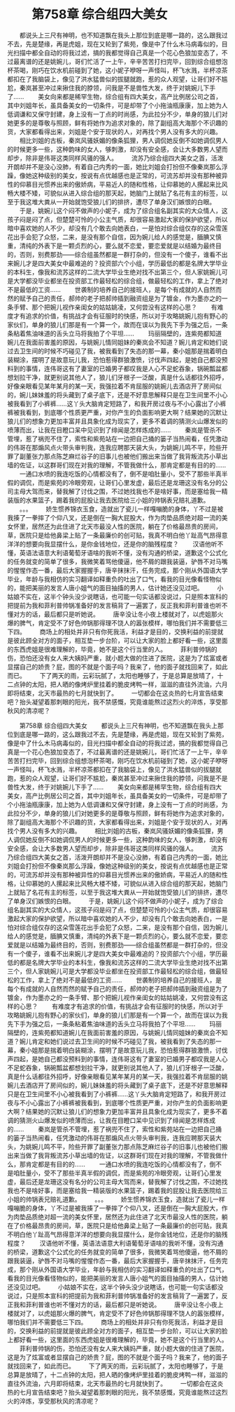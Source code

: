 # 　　第758章 综合组四大美女
　　都说头上三尺有神明，也不知道飘在我头上那位到底是哪一路的，这么跟我过不去，先是楚缘，再是虎姐，现在又轮到了紫苑，像是中了什么木马病毒似的，目光扫描中都全自动的将我过滤，搞的我都觉得自己真是一个花心色狼加变态了，不过最离谱的还是姚婉儿，哥们忙活了一上午，辛辛苦苦打扫完毕，回到综合组想泡杯茶喝，刚巧在饮水机前碰到了她，这小妮子咿呀一声怪叫，杯飞水溅，半杯凉茶都扣在了我脑袋上，像见了洪水猛兽似的拔腿就跑，惹的众人观望，让哥们好不尴尬，秦岚甚至冲过来揪住我的脖领，问我是不是兽性大发，终于对姚婉儿下手了……
　　美女向来都是稀罕生物，综合组有四大美女，高产比例居公司之首，其中刘姐年长，虽具备美女的一切条件，可是却带了个小拖油瓶康康，加上她为人低调谦和又保守封建，身上没有一丁点的时尚感，为此拉分不少，单身的狼儿们对她更多的是尊敬与照顾，鲜有将她作为追求对象的，除了副组高大海那个不识趣的货，大家都看得出来，刘姐是个安于现状的人，对再找个男人没有多大的兴趣。
　　相比刘姐的古板，秦岚风骚妖媚的像条狐狸，男人调侃她反倒不如她调侃男人的时候更多一些，这种韵味的女人，够刺激，却没有安全感，会让大多数男人望而却步，除非是伟哥这类同样风骚的强人。
　　流苏乃综合组四大美女之首，活泼开朗却并不是没心没肺，有着自己内秀的一面，她比刘姐会打扮但不像秦岚那么浮躁，像她这种级别的美女，按说有点优越感也是正常的，可流苏却并没有那种被异性的仰慕目光惯养出来的傲娇病，平易近人的随和性格，让仰慕她的人摞起来比风畅大楼不矮，可貌似从进入综合组的那天起，她脑门上就贴了名花有主的标签，以至于我这堆大粪从一开始就饱受狼儿们的排挤，遭尽了单身汉们嫉恨的白眼。
　　于是，姚婉儿这个闷不做声的小妮子，成为了综合组名副其实的大众情人，这孩子闷是闷了点，但楚楚可怜的小公主气质，却很容易激起大家的保护欲望，所以暗中喜欢她的人不少，却没有几个敢去向她表白，一是怕对综合组仅存的这朵雪莲花出手会犯了众怒，二来，是没有那个自信，因为婉儿给人的感觉是，腼腆又慎重，清纯的外表下是一颗贞烈的心，要么就不恋爱，要恋爱就是以结婚为最终目的，否则，别费那劲——综合组虽然都是一群打杂的，但没有一个傻子，谁看不出来婉儿才是四大美女中最难追的？投资部六个小组，学历最低的都是名牌大学毕业的本科生，像我和流苏这样的二流大学毕业生绝对找不出第三个，但人家姚婉儿可是大学都没毕业都坐在投资部工作最轻松的综合组，做最轻松的工作，拿上了绝对不是最低的工资……
　　世袭制的培养自己的接班人，是每个有成就的人自然而然的赋予自己的责任，郝帅的老子把郝帅插到融资组是为了镀金，作为墨亦之的一条手臂、那个把婉儿视作亲闺女的姑姑姚凌，又何尝没有这样的心思？
　　有难度才有追求的价值，有挑战才会有征服时的快感，所以对于攻略姚婉儿抱有野心的家伙们，单身的狼儿们那是有一个算一个，故而在误以为我先下手为强之后，一条条粘着焦油味道的舌头立马将我拍了个平坦……
　　玛丽隔壁的，连紫苑都知道婉儿在我面前害羞的原因，与姚婉儿情同姐妹的秦岚会不知道？婉儿肯定和她们说过去卫生间的时候不巧碰见了我，被我看到了失态的那一幕，秦小姐那是揣着明白装糊涂，摆明了是故意玩儿我，恐怕惹得群狼激愤，讨伐声四起，是她自己都没预料到的事情，连伟哥这有了妻室的已婚男子都叹我是人心不足蛇吞象，锅碗瓢盆都想划拉干净，就更别说其他人了，狼儿们牙根子一泛酸，真是什么话都往外招呼，好像亲眼看见某年某月的某一天，我强拉着不肯屈服的姚婉儿去酒店开了房间似的，婉儿妹妹羞的将头藏到了桌子底下，还是不好意思解释只是在卫生间里不小心被我看到了小裤裤……这丫头大脑肯定短路了，和我开房过夜与不小心露出了小裤裤被我看到，到底哪个性质更严重，对你产生的负面影响更大啊？结果她的沉默让狼儿们的想象力更加丰富并且具象化成为现实了，更多不着调的猜测火山爆发似的喷薄而出，让我在目瞪口呆中见识到了绯闻是怎样炼成的……
　　秦岚是管杀不管埋，惹了祸兜不住了，索性和紫苑站在一边把自己捅的篓子当热闹看，任凭激动的伟哥在那煽风点火带头审判我，连我应聘那天装大头，为姚婉儿鸣不平，险些开罪了副董张力那点陈芝麻烂谷子的旧事儿也被他们搬出来当做了我背叛流苏小草出墙的佐证，以这群哥们现在对我的理解，不管我做什么，那肯定都是有目的的……
　　一通口水喷的我连吃饭的心情都没有了，倒不是咱肚量小，受不了那些半真半假的调侃，而是紫苑的冷眼旁观，让哥们心里发虚，最后还是龙珊这没有名分的公司主母大驾而来，替我解了讨伐之围，不过她找我也不是啥好事，而是塞给我一精装版的水果篮子，踢着我的屁股让我去医院给三小姐的帅锅表兄赔礼道歉。
　　。。。
　　娇生惯养锦衣玉食，造就出了瓷儿一样嘎嘣脆的身体，丫不过是被我揍了一拳摔了个仰八叉，还是倒在一胸大屁股大，作为肉垫品质绝对超一流的美女怀里，居然还为此住进了北天市最没人性的医院，躺在了价格最昂贵的房间，草，医院只是给他鼻梁上贴了一条最廉价的创可贴，我真不明白他丫趾高气昂得意洋洋的想要向我显摆什么，是你金钱地位，还是你的脑残程度？
　　汉语他听不懂，英语法语意大利语葡萄牙语啥的我听不懂，没有沟通的桥梁，道歉这个公式化的任务就变的简单了很多，我微笑着骂他傻逼，他不屑的跟我装逼，驴唇不对马嘴的惺惺作态一番，最后大家握握手，唐辛抹抹汗，任务完成，那个刚从外国语大学毕业，年龄与我相仿的实习翻译如释重负的吐出了口气，看我的目光像看怪物似的，能把美丽的发言人唐小姐气的面目抽搐的男人，估计她还没见过吧。
　　小姑娘不实在，这半个钟头没少说瞎话，也可能一句实话都没说过，只是照本宣科的把提前为我和菲利普帅锅准备好的发言稿背了一遍罢了，反正我和菲利普谁也听不懂对方的话，最后都只是听她说。
　　唐辛没让冬小夜上楼就对了，以虎姐那火爆的脾气，肯定受不了好色帅锅那得理不饶人的嚣张模样，哪怕我们并不需要低三下四。
　　商场上的相处并非只有你死我活，利益才是目的，交换利益的前提就是彼此顾全对方的面子，相互垫一步台阶，可以让大家的脸上都好看一些，这里面的东西虎姐是很难理解的，毕竟，她不是这个行当里的人。
　　菲利普帅锅的伤，恐怕还没有女人来大姨妈严重，就小题大做的住进了医院，这是为了炫富或者显摆自己的娇贵？屁，图的不就是个面子吗？我来了，他的面子就找回来了，如此而已。
　　下了两天的雨，云彩玩腻了，太阳也睡够了，于是总算是放晴了，十二点钟的太阳，把人晒的像烤炉里挂着的脆皮烤鸭一样，滋滋的直往外流油，六月即将结束，北天市最热的七月就快到了。
　　一切都会在这炎热的七月宣告结束吧？抬头凝望着那刺眼的阳光，我不禁感慨，究竟谁能熬过这烈火的淬炼，享受那秋风的清凉呢？

　　第758章 综合组四大美女
　　都说头上三尺有神明，也不知道飘在我头上那位到底是哪一路的，这么跟我过不去，先是楚缘，再是虎姐，现在又轮到了紫苑，像是中了什么木马病毒似的，目光扫描中都全自动的将我过滤，搞的我都觉得自己真是一个花心色狼加变态了，不过最离谱的还是姚婉儿，哥们忙活了一上午，辛辛苦苦打扫完毕，回到综合组想泡杯茶喝，刚巧在饮水机前碰到了她，这小妮子咿呀一声怪叫，杯飞水溅，半杯凉茶都扣在了我脑袋上，像见了洪水猛兽似的拔腿就跑，惹的众人观望，让哥们好不尴尬，秦岚甚至冲过来揪住我的脖领，问我是不是兽性大发，终于对姚婉儿下手了……
　　美女向来都是稀罕生物，综合组有四大美女，高产比例居公司之首，其中刘姐年长，虽具备美女的一切条件，可是却带了个小拖油瓶康康，加上她为人低调谦和又保守封建，身上没有一丁点的时尚感，为此拉分不少，单身的狼儿们对她更多的是尊敬与照顾，鲜有将她作为追求对象的，除了副组高大海那个不识趣的货，大家都看得出来，刘姐是个安于现状的人，对再找个男人没有多大的兴趣。
　　相比刘姐的古板，秦岚风骚妖媚的像条狐狸，男人调侃她反倒不如她调侃男人的时候更多一些，这种韵味的女人，够刺激，却没有安全感，会让大多数男人望而却步，除非是伟哥这类同样风骚的强人。
　　流苏乃综合组四大美女之首，活泼开朗却并不是没心没肺，有着自己内秀的一面，她比刘姐会打扮但不像秦岚那么浮躁，像她这种级别的美女，按说有点优越感也是正常的，可流苏却并没有那种被异性的仰慕目光惯养出来的傲娇病，平易近人的随和性格，让仰慕她的人摞起来比风畅大楼不矮，可貌似从进入综合组的那天起，她脑门上就贴了名花有主的标签，以至于我这堆大粪从一开始就饱受狼儿们的排挤，遭尽了单身汉们嫉恨的白眼。
　　于是，姚婉儿这个闷不做声的小妮子，成为了综合组名副其实的大众情人，这孩子闷是闷了点，但楚楚可怜的小公主气质，却很容易激起大家的保护欲望，所以暗中喜欢她的人不少，却没有几个敢去向她表白，一是怕对综合组仅存的这朵雪莲花出手会犯了众怒，二来，是没有那个自信，因为婉儿给人的感觉是，腼腆又慎重，清纯的外表下是一颗贞烈的心，要么就不恋爱，要恋爱就是以结婚为最终目的，否则，别费那劲——综合组虽然都是一群打杂的，但没有一个傻子，谁看不出来婉儿才是四大美女中最难追的？投资部六个小组，学历最低的都是名牌大学毕业的本科生，像我和流苏这样的二流大学毕业生绝对找不出第三个，但人家姚婉儿可是大学都没毕业都坐在投资部工作最轻松的综合组，做最轻松的工作，拿上了绝对不是最低的工资……
　　世袭制的培养自己的接班人，是每个有成就的人自然而然的赋予自己的责任，郝帅的老子把郝帅插到融资组是为了镀金，作为墨亦之的一条手臂、那个把婉儿视作亲闺女的姑姑姚凌，又何尝没有这样的心思？
　　有难度才有追求的价值，有挑战才会有征服时的快感，所以对于攻略姚婉儿抱有野心的家伙们，单身的狼儿们那是有一个算一个，故而在误以为我先下手为强之后，一条条粘着焦油味道的舌头立马将我拍了个平坦……
　　玛丽隔壁的，连紫苑都知道婉儿在我面前害羞的原因，与姚婉儿情同姐妹的秦岚会不知道？婉儿肯定和她们说过去卫生间的时候不巧碰见了我，被我看到了失态的那一幕，秦小姐那是揣着明白装糊涂，摆明了是故意玩儿我，恐怕惹得群狼激愤，讨伐声四起，是她自己都没预料到的事情，连伟哥这有了妻室的已婚男子都叹我是人心不足蛇吞象，锅碗瓢盆都想划拉干净，就更别说其他人了，狼儿们牙根子一泛酸，真是什么话都往外招呼，好像亲眼看见某年某月的某一天，我强拉着不肯屈服的姚婉儿去酒店开了房间似的，婉儿妹妹羞的将头藏到了桌子底下，还是不好意思解释只是在卫生间里不小心被我看到了小裤裤……这丫头大脑肯定短路了，和我开房过夜与不小心露出了小裤裤被我看到，到底哪个性质更严重，对你产生的负面影响更大啊？结果她的沉默让狼儿们的想象力更加丰富并且具象化成为现实了，更多不着调的猜测火山爆发似的喷薄而出，让我在目瞪口呆中见识到了绯闻是怎样炼成的……
　　秦岚是管杀不管埋，惹了祸兜不住了，索性和紫苑站在一边把自己捅的篓子当热闹看，任凭激动的伟哥在那煽风点火带头审判我，连我应聘那天装大头，为姚婉儿鸣不平，险些开罪了副董张力那点陈芝麻烂谷子的旧事儿也被他们搬出来当做了我背叛流苏小草出墙的佐证，以这群哥们现在对我的理解，不管我做什么，那肯定都是有目的的……
　　一通口水喷的我连吃饭的心情都没有了，倒不是咱肚量小，受不了那些半真半假的调侃，而是紫苑的冷眼旁观，让哥们心里发虚，最后还是龙珊这没有名分的公司主母大驾而来，替我解了讨伐之围，不过她找我也不是啥好事，而是塞给我一精装版的水果篮子，踢着我的屁股让我去医院给三小姐的帅锅表兄赔礼道歉。
　　。。。
　　娇生惯养锦衣玉食，造就出了瓷儿一样嘎嘣脆的身体，丫不过是被我揍了一拳摔了个仰八叉，还是倒在一胸大屁股大，作为肉垫品质绝对超一流的美女怀里，居然还为此住进了北天市最没人性的医院，躺在了价格最昂贵的房间，草，医院只是给他鼻梁上贴了一条最廉价的创可贴，我真不明白他丫趾高气昂得意洋洋的想要向我显摆什么，是你金钱地位，还是你的脑残程度？
　　汉语他听不懂，英语法语意大利语葡萄牙语啥的我听不懂，没有沟通的桥梁，道歉这个公式化的任务就变的简单了很多，我微笑着骂他傻逼，他不屑的跟我装逼，驴唇不对马嘴的惺惺作态一番，最后大家握握手，唐辛抹抹汗，任务完成，那个刚从外国语大学毕业，年龄与我相仿的实习翻译如释重负的吐出了口气，看我的目光像看怪物似的，能把美丽的发言人唐小姐气的面目抽搐的男人，估计她还没见过吧。
　　小姑娘不实在，这半个钟头没少说瞎话，也可能一句实话都没说过，只是照本宣科的把提前为我和菲利普帅锅准备好的发言稿背了一遍罢了，反正我和菲利普谁也听不懂对方的话，最后都只是听她说。
　　唐辛没让冬小夜上楼就对了，以虎姐那火爆的脾气，肯定受不了好色帅锅那得理不饶人的嚣张模样，哪怕我们并不需要低三下四。
　　商场上的相处并非只有你死我活，利益才是目的，交换利益的前提就是彼此顾全对方的面子，相互垫一步台阶，可以让大家的脸上都好看一些，这里面的东西虎姐是很难理解的，毕竟，她不是这个行当里的人。
　　菲利普帅锅的伤，恐怕还没有女人来大姨妈严重，就小题大做的住进了医院，这是为了炫富或者显摆自己的娇贵？屁，图的不就是个面子吗？我来了，他的面子就找回来了，如此而已。
　　下了两天的雨，云彩玩腻了，太阳也睡够了，于是总算是放晴了，十二点钟的太阳，把人晒的像烤炉里挂着的脆皮烤鸭一样，滋滋的直往外流油，六月即将结束，北天市最热的七月就快到了。
　　一切都会在这炎热的七月宣告结束吧？抬头凝望着那刺眼的阳光，我不禁感慨，究竟谁能熬过这烈火的淬炼，享受那秋风的清凉呢？
